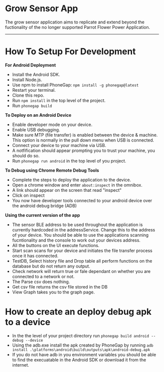 # Grow Sensor App

The grow sensor application aims to replicate and extend beyond the fuctionality of the no longer supported Parrot Flower Power Application.

---

# How To Setup For Development

**For Android Deployment**

- Install the Android SDK.
- Install Node.js.
- Use npm to install PhoneGap: ``npm install -g phonegap@latest``
- Restart your terminal.
- Clone this repo.
- Run ``npm install`` in the top level of the project.
- Run ``phonegap build``

**To Deploy on an Android Device**

- Enable developer mode on your device.
- Enable USB debugging.
- Make sure MTP (file transfer) is enabled between the device & machine. This option is normally in the pull down menu when USB is connected. 
- Connect your device to your machine via USB.
- A notfification should appear prompting you to trust your machine, you should do so.
- Run ``phonegap run android`` in the top level of you project.

**To Debug using Chrome Remote Debug Tools**

- Complete the steps to deploy the application to the device.
- Open a chrome window and enter ``about:inspect`` in the omnibox.
- A link should appear on the screen that read "inspect"
- Click on inspect
- You now have developer tools connected to your android device over the android debug bridge (ADB)

**Using the current version of the app**

- The sensor BLE address to be used throughout the application is currently hardcoded in the addressService. Change this to the address of your device. You should be able to use the applications scanning fucntionality and the console to work out your devices address.
- All the buttons on the UI execute functions.
- Start scan scans for your device and initiates the file transfer process once it has connected.
- TestDB, Select history file and Drop table all perform functions on the database but do not return any output.
- Check network will return true or fale dependant on whether you are connected to a network or not.
- The Parse csv does nothing.
- Get csv file returns the csv file stored in the DB
- View Graph takes you to the graph page.

# How to create an deploy debug apk to a device

- In the the level of your project directory run ``phonegap build android --debug --device``
- Using the adb.exe install the apk created by PhoneGap by running ``adb install .\platforms\android\build\outputs\apk\android-debug.apk``
- If you do not have adb in you environment variables you should be able to find the execuatable in the Android SDK or download it from the internet.
